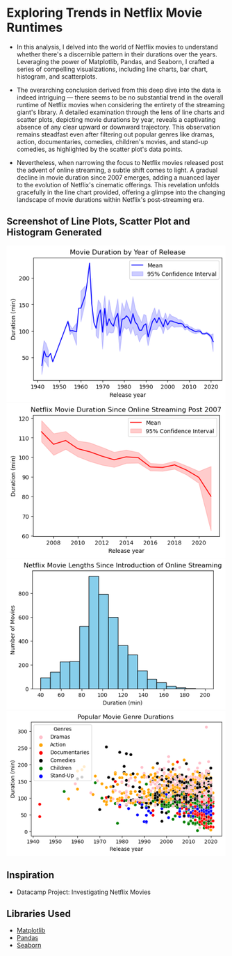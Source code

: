 # Exploring Trends in Netflix Movie Runtimes
* In this analysis, I delved into the world of Netflix movies to understand whether there's a discernible pattern in their durations over the years. Leveraging the power of Matplotlib, Pandas, and Seaborn, I crafted a series of compelling visualizations, including line charts, bar chart, histogram, and scatterplots.

* The overarching conclusion derived from this deep dive into the data is indeed intriguing — there seems to be no substantial trend in the overall runtime of Netflix movies when considering the entirety of the streaming giant's library. A detailed examination through the lens of line charts and scatter plots, depicting movie durations by year, reveals a captivating absence of any clear upward or downward trajectory. This observation remains steadfast even after filtering out popular genres like dramas, action, documentaries, comedies, children's movies, and stand-up comedies, as highlighted by the scatter plot's data points.

* Nevertheless, when narrowing the focus to Netflix movies released post the advent of online streaming, a subtle shift comes to light. A gradual decline in movie duration since 2007 emerges, adding a nuanced layer to the evolution of Netflix's cinematic offerings. This revelation unfolds gracefully in the line chart provided, offering a glimpse into the changing landscape of movie durations within Netflix's post-streaming era.

## Screenshot of Line Plots, Scatter Plot and Histogram Generated
![](/images/Netflix_fig2.png)
![](/images/Netflix_fig3.png)
![](/images/Netflix_fig4.png)
![](/images/Netflix_fig5.png)

## Inspiration
* Datacamp Project: Investigating Netflix Movies 

## Libraries Used
* [Matplotlib](https://matplotlib.org/stable/tutorials/index)
* [Pandas](https://pandas.pydata.org/)
* [Seaborn](https://seaborn.pydata.org/)
